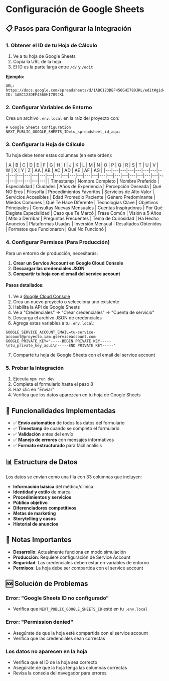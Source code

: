 # Configuración de Google Sheets

## 📋 Pasos para Configurar la Integración

### 1. Obtener el ID de tu Hoja de Cálculo

1. Ve a tu hoja de Google Sheets
2. Copia la URL de la hoja
3. El ID es la parte larga entre `/d/` y `/edit`

**Ejemplo:**
```
URL: https://docs.google.com/spreadsheets/d/1ABC123DEF456GHI789JKL/edit#gid=0
ID: 1ABC123DEF456GHI789JKL
```

### 2. Configurar Variables de Entorno

Crea un archivo `.env.local` en la raíz del proyecto con:

```env
# Google Sheets Configuration
NEXT_PUBLIC_GOOGLE_SHEETS_ID=tu_spreadsheet_id_aqui
```

### 3. Configurar la Hoja de Cálculo

Tu hoja debe tener estas columnas (en este orden):

| A | B | C | D | E | F | G | H | I | J | K | L | M | N | O | P | Q | R | S | T | U | V | W | X | Y | Z | AA | AB | AC | AD | AE | AF | AG |
|---|---|---|---|---|---|---|---|---|---|---|---|---|---|---|---|---|---|---|---|---|---|---|---|---|---|---|---|---|---|---|---|---|---|
| Timestamp | Nombre Completo | Nombre Preferido | Especialidad | Ciudades | Años de Experiencia | Percepción Deseada | Qué NO Eres | Filosofía | Procedimientos Favoritos | Servicios de Alto Valor | Servicios Accesibles | Edad Promedio Paciente | Género Predominante | Miedos Comunes | Qué Te Hace Diferente | Tecnologías Clave | Objetivos Principales | Consultas Nuevas Mensuales | Cuentas Inspiradoras | Por Qué Elegiste Especialidad | Caso que Te Marcó | Frase Común | Visión a 5 Años | Mito a Derribar | Preguntas Frecuentes | Tema de Curiosidad | Ha Hecho Anuncios | Plataformas Usadas | Inversión Mensual | Resultados Obtenidos | Formatos que Funcionaron | Qué No Funcionó |

### 4. Configurar Permisos (Para Producción)

Para un entorno de producción, necesitarás:

1. **Crear un Service Account en Google Cloud Console**
2. **Descargar las credenciales JSON**
3. **Compartir tu hoja con el email del service account**

#### Pasos detallados:

1. Ve a [Google Cloud Console](https://console.cloud.google.com/)
2. Crea un nuevo proyecto o selecciona uno existente
3. Habilita la API de Google Sheets
4. Ve a "Credenciales" → "Crear credenciales" → "Cuenta de servicio"
5. Descarga el archivo JSON de credenciales
6. Agrega estas variables a tu `.env.local`:

```env
GOOGLE_SERVICE_ACCOUNT_EMAIL=tu-service-account@proyecto.iam.gserviceaccount.com
GOOGLE_PRIVATE_KEY="-----BEGIN PRIVATE KEY-----\ntu_private_key_aqui\n-----END PRIVATE KEY-----"
```

7. Comparte tu hoja de Google Sheets con el email del service account

### 5. Probar la Integración

1. Ejecuta `npm run dev`
2. Completa el formulario hasta el paso 8
3. Haz clic en "Enviar"
4. Verifica que los datos aparezcan en tu hoja de Google Sheets

## 🔧 Funcionalidades Implementadas

- ✅ **Envío automático** de todos los datos del formulario
- ✅ **Timestamp** de cuando se completó el formulario
- ✅ **Validación** antes del envío
- ✅ **Manejo de errores** con mensajes informativos
- ✅ **Formato estructurado** para fácil análisis

## 📊 Estructura de Datos

Los datos se envían como una fila con 33 columnas que incluyen:

- **Información básica** del médico/clínica
- **Identidad y estilo** de marca
- **Procedimientos y servicios**
- **Público objetivo**
- **Diferenciadores competitivos**
- **Metas de marketing**
- **Storytelling y casos**
- **Historial de anuncios**

## 🚨 Notas Importantes

- **Desarrollo**: Actualmente funciona en modo simulación
- **Producción**: Requiere configuración de Service Account
- **Seguridad**: Las credenciales deben estar en variables de entorno
- **Permisos**: La hoja debe ser compartida con el service account

## 🆘 Solución de Problemas

### Error: "Google Sheets ID no configurado"
- Verifica que `NEXT_PUBLIC_GOOGLE_SHEETS_ID` esté en tu `.env.local`

### Error: "Permission denied"
- Asegúrate de que la hoja esté compartida con el service account
- Verifica que las credenciales sean correctas

### Los datos no aparecen en la hoja
- Verifica que el ID de la hoja sea correcto
- Asegúrate de que la hoja tenga las columnas correctas
- Revisa la consola del navegador para errores
